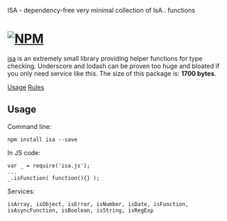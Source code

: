 ISA - dependency-free very minimal collection of IsA.. functions

[![NPM](https://nodei.co/npm/isa.png)](https://nodei.co/npm/isa/)
========

[isa](https://github.com/imrefazekas/isa) is an extremely small library providing helper functions for type checking.
Underscore and lodash can be proven too huge and bloated if you only need service like this.
The size of this package is: __1700 bytes__.

[Usage](#usage)
[Rules](#rules)


## Usage

Command line:

	npm install isa --save

In JS code:

	var _ = require('isa.js');
	...
	_.isFunction( function(){} );

Services:

	isArray, isObject, isError, isNumber, isDate, isFunction, isAsyncFunction, isBoolean, isString, isRegExp
